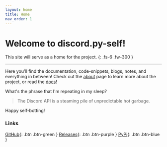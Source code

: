 ```yaml
---
layout: home
title: Home
nav_order: 1
---
```


# Welcome to discord.py-self!
This site will serve as a home for the project.
{: .fs-6 .fw-300 }

---

Here you'll find the documentation, code-snippets, blogs, notes, and everything in between!
Check out the [about](about.html) page to learn more about the project, or read the [docs](docs/)!

What's the phrase that I'm repeating in my sleep? 
> The Discord API is a steaming pile of unpredictable hot garbage.

Happy self-botting! 


### Links
[GitHub](//github.com/dolfies/discord.py-self){: .btn .btn-green }
[Releases](//github.com/dolfies/discord.py-self/releases){: .btn .btn-purple }
[PyPi](//pypi.org/project/discord.py-self){: .btn .btn-blue }
